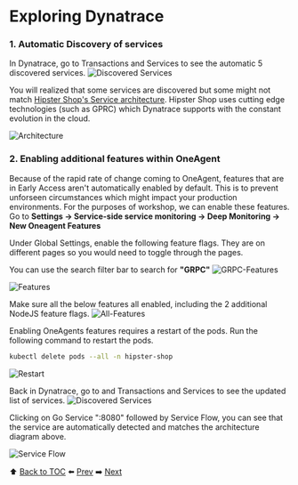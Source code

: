 # Exploring Dynatrace

### 1. Automatic Discovery of services

In Dynatrace, go to Transactions and Services to see the automatic 5 discovered services.
![Discovered Services](https://github.com/Dynatrace-APAC/Workshop-Kubernetes/blob/master/assets/lab5-autodiscoveredservices.png)

You will realized that some services are discovered but some might not match <a href="https://github.com/GoogleCloudPlatform/microservices-demo#service-architecture">Hipster Shop's Service architecture</a>.
Hipster Shop uses cutting edge technologies (such as GPRC) which Dynatrace supports with the constant evolution in the cloud.

![Architecture](https://github.com/Dynatrace-APAC/Workshop-Kubernetes/blob/master/assets/architecture-diagram.png)

### 2. Enabling additional features within OneAgent

Because of the rapid rate of change coming to OneAgent, features that are in Early Access aren't automatically enabled by default. 
This is to prevent unforseen circumstances which might impact your production environments. For the purposes of workshop, we can enable these features. Go to <b>Settings -> Service-side service monitoring -> Deep Monitoring -> New Oneagent Features</b>

Under Global Settings, enable the following feature flags. They are on different pages so you would need to toggle through the pages.

You can use the search filter bar to search for <b>"GRPC"</b>
![GRPC-Features](https://github.com/Dynatrace-APAC/Workshop-Kubernetes/blob/master/assets/lab5-b4EnableGRPC-settings.png )

![Features](https://github.com/Dynatrace-APAC/Workshop-Kubernetes/blob/master/assets/features.png)

Make sure all the below features all enabled, including the 2 additional NodeJS feature flags.
![All-Features](https://github.com/Dynatrace-APAC/Workshop-Kubernetes/blob/master/assets/all-features.png)

Enabling OneAgents features requires a restart of the pods. Run the following command to restart the pods.

```bash
kubectl delete pods --all -n hipster-shop
```
![Restart](https://github.com/Dynatrace-APAC/Workshop-Kubernetes/blob/master/assets/restart.png)

Back in Dynatrace, go to and Transactions and Services to see the updated list of services.
![Discovered Services](https://github.com/Dynatrace-APAC/Workshop-Kubernetes/blob/master/assets/lab5-AfterEnableGRPC-settings.png)

Clicking on Go Service ":8080" followed by Service Flow, you can see that the service are automatically detected and matches the architecture diagram above.

![Service Flow](https://github.com/Dynatrace-APAC/Workshop-Kubernetes/blob/master/assets/serviceflow.png)

:arrow_up: [Back to TOC](/README.md) :arrow_left: [Prev](../lab4/README.md)   :arrow_right: [Next](../lab6/README.md)  
